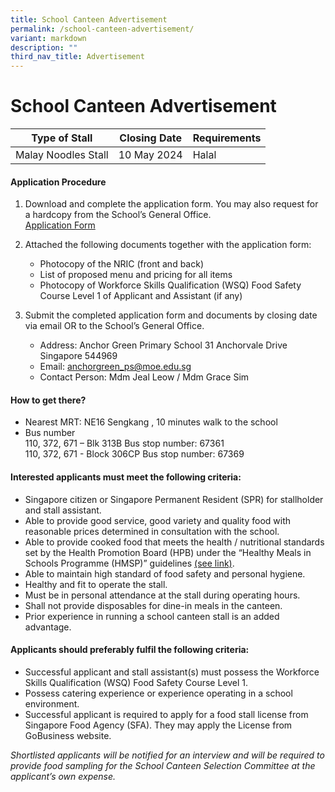 ```yaml
---
title: School Canteen Advertisement
permalink: /school-canteen-advertisement/
variant: markdown
description: ""
third_nav_title: Advertisement
---
```

School Canteen Advertisement
======================
| Type of Stall | Closing Date | Requirements |
| --- | --- | --- |
| Malay Noodles Stall | 10 May 2024 | Halal |

#### Application Procedure

1.  Download and complete the application form. You may also request for a hardcopy from the School’s General Office.  
    [Application Form](https://www.anchorgreenpri.moe.edu.sg/files/Resources/Canteen/application%20form%20for%20canteen%20stall.pdf)  
      
    
2.  Attached the following documents together with the application form:
    *   Photocopy of the NRIC (front and back)
    *   List of proposed menu and pricing for all items
    *   Photocopy of Workforce Skills Qualification (WSQ) Food Safety Course Level 1 of Applicant and Assistant (if any)
3.  Submit the completed application form and documents by closing date via email OR to the School’s General Office.
    *   Address: Anchor Green Primary School 31 Anchorvale Drive Singapore 544969
    *   Email: [anchorgreen\_ps@moe.edu.sg](mailto:anchorgreen_ps@moe.edu.sg)
    *   Contact Person: Mdm Jeal Leow / Mdm Grace Sim

#### How to get there?

*   Nearest MRT: NE16 Sengkang , 10 minutes walk to the school
*   Bus number  
    110, 372, 671 – Blk 313B Bus stop number: 67361  
    110, 372, 671 - Block 306CP Bus stop number: 67369

#### Interested applicants must meet the following criteria:

*   Singapore citizen or Singapore Permanent Resident (SPR) for stallholder and stall assistant.
*   Able to provide good service, good variety and quality food with reasonable prices determined in consultation with the school.
*   Able to provide cooked food that meets the health / nutritional standards set by the Health Promotion Board (HPB) under the “Healthy Meals in Schools Programme (HMSP)” guidelines [(see link)](https://www.hpb.gov.sg/schools/school-programmes/healthy-meals-in-schools-programme).
*   Able to maintain high standard of food safety and personal hygiene.
*   Healthy and fit to operate the stall.
*   Must be in personal attendance at the stall during operating hours.
*   Shall not provide disposables for dine-in meals in the canteen.
*   Prior experience in running a school canteen stall is an added advantage.

#### Applicants should preferably fulfil the following criteria:

*   Successful applicant and stall assistant(s) must possess the Workforce Skills Qualification (WSQ) Food Safety Course Level 1.
*   Possess catering experience or experience operating in a school environment.
*   Successful applicant is required to apply for a food stall license from Singapore Food Agency (SFA). They may apply the License from GoBusiness website.

_Shortlisted applicants will be notified for an interview and will be required to provide food sampling for the School Canteen Selection Committee at the applicant’s own expense._

[](mailto:?Subject=School%20Canteen&Body=https%3A%2F%2Fwww.anchorgreenpri.moe.edu.sg%2Fschool-canteen%2F)

[](http://www.facebook.com/sharer.php?u=https%3A%2F%2Fwww.anchorgreenpri.moe.edu.sg%2Fschool-canteen%2F)

[](https://www.linkedin.com/sharing/share-offsite/?url=https%3A%2F%2Fwww.anchorgreenpri.moe.edu.sg%2Fschool-canteen%2F&title=School%20Canteen)